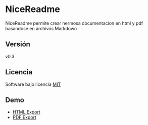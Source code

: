 NiceReadme
==========

NiceReadme permite crear hermosa documentacion en html y pdf basandose en archivos Markdown

Versión
-------
v0.3

Licencia
-------
Software bajo licencia [MIT](http://opensource.org/licenses/mit-license.php)

Demo
----

- [HTML Export](http://mostofreddy.github.io/sesy/)
- [PDF Export](http://mostofreddy.github.io/sesy/download/sesy.pdf)
